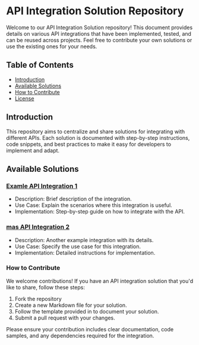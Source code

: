 # API Integration Solution Repository

Welcome to our API Integration Solution repository! This document provides details on various API integrations that have been implemented, tested, and can be reused across projects. Feel free to contribute your own solutions or use the existing ones for your needs.

## Table of Contents
- [Introduction](#introduction)
- [Available Solutions](#available-solutions)
- [How to Contribute](#how-to-contribute)
- [License](#licence)


## Introduction

This repository aims to centralize and share solutions for integrating with different APIs. Each solution is documented with step-by-step instructions, code snippets, and best practices to make it easy for developers to implement and adapt.

## Available Solutions

### [Examle API Integration 1](example_integrationn_1.md)
- Description: Brief description of the integration.
- Use Case: Explain the scenarios where this integration is useful.
- Implementation: Step-by-step guide on how to integrate with the API.

### [mas API Integration 2](mas_integration_2.md)
- Description: Another example integration with its details.
- Use Case: Specify the use case for this integration.
- Implementation: Detailed instructions for implementation.

### How to Contribute

We welcome contributions! If you have an API integration solution that you'd like to share, follow these steps:

1. Fork the repository
2. Create a new Markdown file for your solution.
3. Follow the template provided in to document your solution.
4. Submit a pull request with your changes.

Please ensure your contribution includes clear documentation, code samples, and any dependencies required for the integration.
